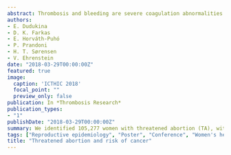 ```yaml
---
abstract: Thrombosis and bleeding are severe coagulation abnormalities. Bleeding may be indicative of clinically silent cancer. Threatened abortion (TA) manifests as a bleeding in early pregnancy. We hypothesised that TA may be associated with increased risk of cancer diagnosis. The aim was to examine whether TA is associated with increased risk of cancer diagnosis. Using unique personal identifiers, we linked data on in- and outpatient hospital visits from the Danish National Patient Registry, incident primary cancers from the Danish Cancer Registry, and migration and vital status from the Danish Civil Registration System. The TA cohort comprised women with a first-time hospital diagnosis of TA from 1 Jan, 1978 through 30 Nov, 2013. A comparison cohort was the general female Danish population. We followed the TA cohort from the discharge date of care associated with TA until an incident diagnosis of primary cancer, death, emigration, or study end, whichever occurred first. We calculated standardized incidence ratios (SIRs) for any and site-specific cancers and stratified SIRs by age at and year of TA in 5-year groups and by follow-up length. We identified 105,277 women with TA, with a median follow-up of 16.9 years (interquartile range 10.5-24.4 years). During the follow-up, 6,571 women with TA developed cancer. The SIR for any cancer was 1.01 (95% CI=0.98-1.03). TA was not associated with an increased risk of cancer of breast (SIR=1.02, 95% CI=0.98-1.07), uterine cervix (SIR=0.93, 95% CI=0.83-1.03), ovary (SIR=0.91, 95% CI=0.78-1.06); or uterus (SIR=0.79, 95% CI=0.66-0.95). Threatened abortion is not associated with increased risk of cancer diagnosis.
authors:
- E. Dudukina
- D. K. Farkas
- E. Horváth-Puhó
- P. Prandoni
- H. T. Sørensen
- V. Ehrenstein
date: "2018-03-29T00:00:00Z"
featured: true
image:
  caption: 'ICTHIC 2018'
  focal_point: ""
  preview_only: false
publication: In *Thrombosis Research*
publication_types:
- "1"
publishDate: "2018-03-29T00:00:00Z"
summary: We identified 105,277 women with threatened abortion (TA), with a median follow-up of 16.9 years (interquartile range 10.5-24.4 years). During the follow-up, 6,571 women with TA developed cancer. The standardised incidence ratio (SIR) for any cancer was 1.01 (95% CI=0.98-1.03). TA was not associated with an increased risk of cancer of breast (SIR=1.02, 95% CI=0.98-1.07), uterine cervix (SIR=0.93, 95% CI=0.83-1.03), ovary (SIR=0.91, 95% CI=0.78-1.06); or uterus (SIR=0.79, 95% CI=0.66-0.95). TA is not associated with an increased risk of cancer diagnosis.
tags: ["Reproductive epidemiology", "Poster", "Conference", "Women's health"]
title: "Threatened abortion and risk of cancer"
---
```

